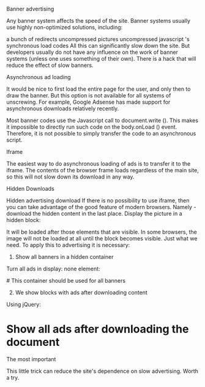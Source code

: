 Banner advertising

Any banner system affects the speed of the site. Banner systems usually use highly non-optimized solutions, including:

a bunch of redirects
uncompressed pictures
uncompressed javascript 's
synchronous load codes
All this can significantly slow down the site. But developers usually do not have any influence on the work of banner systems (unless one uses something of their own). There is a hack that will reduce the effect of slow banners.

Asynchronous ad loading

It would be nice to first load the entire page for the user, and only then to draw the banner. But this option is not available for all systems of unscrewing. For example, Google Adsense has made support for asynchronous downloads relatively recently.

Most banner codes use the Javascript call to document.write (). This makes it impossible to directly run such code on the body.onLoad () event. Therefore, it is not possible to simply transfer the code to an asynchronous script.

Iframe

The easiest way to do asynchronous loading of ads is to transfer it to the iframe. The contents of the browser frame loads regardless of the main site, so this will not slow down its download in any way.

Hidden Downloads

Hidden advertising download
If there is no possibility to use iframe, then you can take advantage of the good feature of modern browsers. Namely - download the hidden content in the last place. Display the picture in a hidden block:

<div style="display: none"><img src="/ad.png"/></div>
It will be loaded after those elements that are visible. In some browsers, the image will not be loaded at all until the block becomes visible. Just what we need. To apply this to advertising it is necessary:

1. Show all banners in a hidden container

Turn all ads in display: none element:

<div style="display: none;" class="banner"><script>Тут баннерный код</script></div>
# This container should be used for all banners

2. We show blocks with ads after downloading content

Using jQuery:

<script>$(document).ready(function() { $('.banner').show(); });</script>
# Show all ads after downloading the document

The most important

This little trick can reduce the site's dependence on slow advertising. Worth a try.